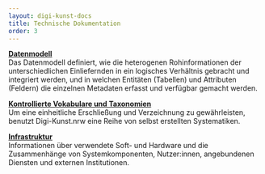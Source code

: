 ```yaml
---
layout: digi-kunst-docs
title: Technische Dokumentation
order: 3
---
```





[**Datenmodell**](/technische-dokumentation/datenmodell)\
Das Datenmodell definiert, wie die heterogenen Rohinformationen der unterschiedlichen Einliefernden in ein logisches Verhältnis gebracht und integriert werden, und in welchen Entitäten (Tabellen) und Attributen (Feldern) die einzelnen Metadaten erfasst und verfügbar gemacht werden.

[**Kontrollierte Vokabulare und Taxonomien**](/technische-dokumentation/kontrollierte-vokabulare-und-taxonomien/)\
Um eine einheitliche Erschließung und Verzeichnung zu gewährleisten, benutzt Digi-Kunst.nrw eine Reihe von selbst erstellten Systematiken.

[**Infrastruktur**](/technische-dokumentation/infrastruktur)\
Informationen über verwendete Soft- und Hardware und die Zusammenhänge von Systemkomponenten, Nutzer:innen, angebundenen Diensten und externen Institutionen.
